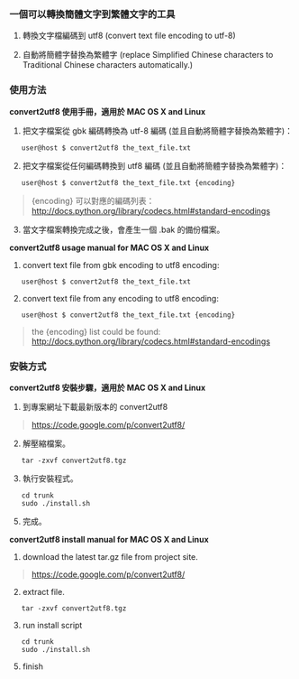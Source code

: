 ### 一個可以轉換簡體文字到繁體文字的工具 ###

1. 轉換文字檔編碼到 utf8 (convert text file encoding to utf-8)

2. 自動將簡體字替換為繁體字 (replace Simplified Chinese characters to Traditional Chinese characters automatically.)

### 使用方法 ###

**convert2utf8 使用手冊，適用於 MAC OS X and Linux**

1. 把文字檔案從 gbk 編碼轉換為 utf-8 編碼 (並且自動將簡體字替換為繁體字)：

```
   user@host $ convert2utf8 the_text_file.txt
```

2. 把文字檔案從任何編碼轉換到 utf8 編碼 (並且自動將簡體字替換為繁體字)：

```
   user@host $ convert2utf8 the_text_file.txt {encoding}
```

> {encoding} 可以對應的編碼列表： http://docs.python.org/library/codecs.html#standard-encodings

3. 當文字檔案轉換完成之後，會產生一個 .bak 的備份檔案。

**convert2utf8 usage manual for MAC OS X and Linux**

1. convert text file from gbk encoding to utf8 encoding:

```
   user@host $ convert2utf8 the_text_file.txt
```

2. convert text file from any encoding to utf8 encoding:

```
   user@host $ convert2utf8 the_text_file.txt {encoding}
```

> the {encoding} list could be found: http://docs.python.org/library/codecs.html#standard-encodings

### 安裝方式 ###

**convert2utf8 安裝步驟，適用於 MAC OS X and Linux**

1. 到專案網址下載最新版本的 convert2utf8
> https://code.google.com/p/convert2utf8/

2. 解壓縮檔案。

```
   tar -zxvf convert2utf8.tgz
```

3. 執行安裝程式。

```
   cd trunk
   sudo ./install.sh
```

5. 完成。

**convert2utf8 install manual for MAC OS X and Linux**

1. download the latest tar.gz file from project site.
> https://code.google.com/p/convert2utf8/

2. extract file.

```
   tar -zxvf convert2utf8.tgz
```

3. run install script

```
   cd trunk
   sudo ./install.sh
```

5. finish